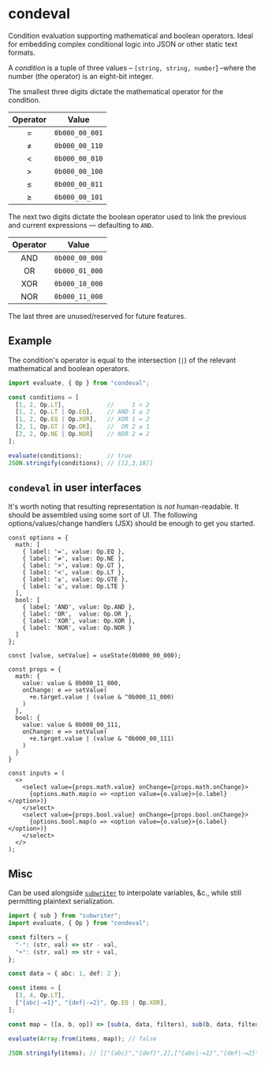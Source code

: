 # condeval

Condition evaluation supporting mathematical and boolean operators. Ideal for embedding complex conditional logic into JSON or other static text formats.

A _condition_ is a tuple of three values – `[string, string, number`] –where the number (the operator) is an eight-bit integer.

The smallest three digits dictate the mathematical operator for the condition.

| Operator |     Value      |
| :------: | :------------: |
|    =     | `0b000_00_001` |
|    ≠    | `0b000_00_110` |
|    <     | `0b000_00_010` |
|    >     | `0b000_00_100` |
|    ≤    | `0b000_00_011` |
|    ≥    | `0b000_00_101` |

The next two digits dictate the boolean operator used to link the previous and current expressions — defaulting to `AND`.

| Operator |     Value      |
| :------: | :------------: |
|   AND    | `0b000_00_000` |
|    OR    | `0b000_01_000` |
|   XOR    | `0b000_10_000` |
|   NOR    | `0b000_11_000` |

The last three are unused/reserved for future features.

## Example

The condition's operator is equal to the intersection (`|`) of the relevant mathematical and boolean operators.

```ts
import evaluate, { Op } from "condeval";

const conditions = [
  [1, 2, Op.LT],            //     1 < 2
  [1, 2, Op.LT | Op.EQ],    // AND 1 ≤ 2
  [1, 2, Op.EQ | Op.XOR],   // XOR 1 = 2
  [2, 1, Op.GT | Op.OR],    //  OR 2 ≥ 1
  [2, 2, Op.NE | Op.NOR]    // NOR 2 ≠ 2
];

evaluate(conditions);       // true
JSON.stringify(conditions); // [[2,3,18]]
```

## `condeval` in user interfaces

It's worth noting that resulting representation is _not_ human-readable. It
should be assembled using some sort of UI. The following options/values/change
handlers (JSX) should be enough to get you started.

```tsx
const options = {
  math: [
    { label: '=', value: Op.EQ },
    { label: '≠', value: Op.NE },
    { label: '>', value: Op.GT },
    { label: '<', value: Op.LT },
    { label: '≥', value: Op.GTE },
    { label: '≤', value: Op.LTE }
  ],
  bool: [
    { label: 'AND', value: Op.AND },
    { label: 'OR',  value: Op.OR },
    { label: 'XOR', value: Op.XOR },
    { label: 'NOR', value: Op.NOR }
  ]
};

const [value, setValue] = useState(0b000_00_000);

const props = {
  math: {
    value: value & 0b000_11_000,
    onChange: e => setValue(
      +e.target.value | (value & ^0b000_11_000)
    )
  },
  bool: {
    value: value & 0b000_00_111,
    onChange: e => setValue(
      +e.target.value | (value & ^0b000_00_111)
    )
  }
}

const inputs = (
  <>
    <select value={props.math.value} onChange={props.math.onChange}>
      {options.math.map(o => <option value={o.value}>{o.label}</option>)}
    </select>
    <select value={props.bool.value} onChange={props.bool.onChange}>
      {options.bool.map(o => <option value={o.value}>{o.label}</option>)}
    </select>
  </>
);
```

## Misc

Can be used alongside [`subwriter`](https://github.com/noahlange/subwriter) to interpolate variables, &c., while still permitting plaintext serialization.

```ts
import { sub } from "subwriter";
import evaluate, { Op } from "condeval";

const filters = {
  "-": (str, val) => str - val,
  "+": (str, val) => str + val,
};

const data = { abc: 1, def: 2 };

const items = [
  [3, 4, Op.LT],
  ["{abc|-=1}", "{def|-=2}", Op.EQ | Op.XOR],
];

const map = ([a, b, op]) => [sub(a, data, filters), sub(b, data, filters), op];

evaluate(Array.from(items, map)); // false

JSON.stringify(items); // [["{abc}","{def}",2],["{abc|-=1}","{def|-=2}",17]]
```
